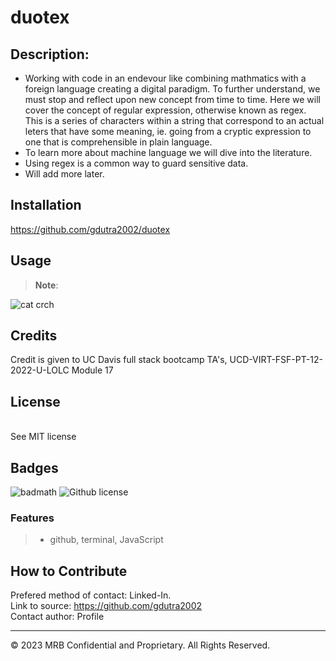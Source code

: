 # duotex

## Description:  
* Working with code in an endevour like combining mathmatics with a foreign language creating a digital paradigm.  To further understand, we must stop and reflect upon new concept from time to time. Here we will cover the concept of regular expression, otherwise known as regex.  This is a series of characters within a string that correspond to an actual leters that have some meaning, ie. going from a cryptic expression to one that is comprehensible in plain language.
* To learn more about machine language we will dive into the literature.
* Using regex is a common way to guard sensitive data.
* Will add more later.


## Installation

https://github.com/gdutra2002/duotex

## Usage
>
> **Note**:

![cat crch](develop/utils/screenshot.png)

## Credits
Credit is given to UC Davis full stack bootcamp TA's, UCD-VIRT-FSF-PT-12-2022-U-LOLC Module 17

## License
   <br>
See MIT license


## Badges

![badmath](https://img.shields.io/github/languages/top/nielsenjared/badmath)
![Github license](https://img.shields.io/badge/license-MIT-pink.svg)

### Features
>
>* github, terminal, JavaScript
>

## How to Contribute
Prefered method of contact: Linked-In.  <br>
Link to source:
https://github.com/gdutra2002    <br>
Contact author:
Profile


---
© 2023 MRB Confidential and Proprietary. All Rights Reserved.


